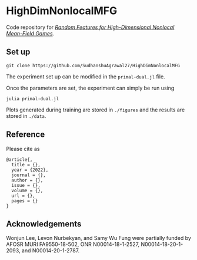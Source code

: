 # HighDimNonlocalMFG

Code repository for [*Random Features for High-Dimensional Nonlocal Mean-Field Games*]().

## Set up 
``` 
git clone https://github.com/SudhanshuAgrawal27/HighDimNonlocalMFG
```

The experiment set up can be modified in the `primal-dual.jl` file. 

Once the parameters are set, the experiment can simply be run using 
```
julia primal-dual.jl
```
Plots generated during training are stored in `./figures` and the results are stored in `./data`. 

## Reference

Please cite as  

    @article{,
      title = {},
      year = {2022},
      journal = {},
      author = {},
      issue = {},
      volume = {},
      url = {},
      pages = {}
    }

## Acknowledgements 
Wonjun Lee, Levon Nurbekyan, and Samy Wu Fung were partially funded by AFOSR MURI FA9550-18-502, ONR N00014-18-1-2527, N00014-18-20-1-2093, and N00014-20-1-2787.


